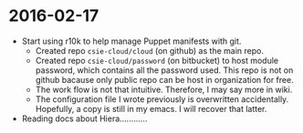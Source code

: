 # 2016-02-17

* Start using r10k to help manage Puppet manifests with git.
  * Created repo `csie-cloud/cloud` (on github) as the main repo.
  * Created repo `csie-cloud/password` (on bitbucket) to host module password, which contains all the password used. 
  This repo is not on github bacause only public repo can be host in organization for free. 
  * The work flow is not that intuitive. Therefore, I may say more in wiki.
  * The configuration file I wrote previously is overwritten accidentally. Hopefully, a copy is still in my emacs. I will recover that latter.
* Reading docs about Hiera............
